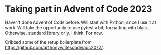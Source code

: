 # Taking part in Advent of Code 2023

Haven't done Advent of Code before. Will start with Python, since I use it at
work. Will take the opportunity to use pytest a bit; formatting with black.
Otherwise, standard library only. I think. For now.

Cribbed some of the setup boilerplate from https://github.com/anthonywritescode/aoc2022/.

